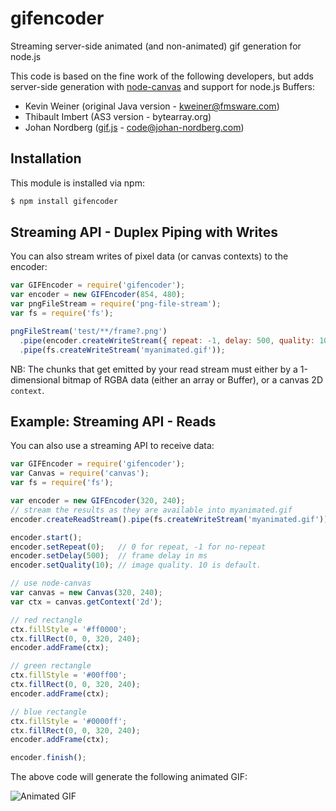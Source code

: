 # gifencoder

Streaming server-side animated (and non-animated) gif generation for node.js

This code is based on the fine work of the following developers, but adds
server-side generation with [node-canvas](https://github.com/learnboost/node-canvas)
and support for node.js Buffers:

* Kevin Weiner (original Java version - kweiner@fmsware.com)
* Thibault Imbert (AS3 version - bytearray.org)
* Johan Nordberg ([gif.js](http://jnordberg.github.io/gif.js/) - code@johan-nordberg.com)

## Installation

This module is installed via npm:

``` bash
$ npm install gifencoder
```

## Streaming API - Duplex Piping with Writes

You can also stream writes of pixel data (or canvas contexts) to the encoder:

``` js
var GIFEncoder = require('gifencoder');
var encoder = new GIFEncoder(854, 480);
var pngFileStream = require('png-file-stream');
var fs = require('fs');

pngFileStream('test/**/frame?.png')
  .pipe(encoder.createWriteStream({ repeat: -1, delay: 500, quality: 10 }))
  .pipe(fs.createWriteStream('myanimated.gif'));
```

NB: The chunks that get emitted by your read stream must either by a 1-dimensional bitmap of RGBA
data (either an array or Buffer), or a canvas 2D `context`.

## Example: Streaming API - Reads

You can also use a streaming API to receive data:

``` js
var GIFEncoder = require('gifencoder');
var Canvas = require('canvas');
var fs = require('fs');

var encoder = new GIFEncoder(320, 240);
// stream the results as they are available into myanimated.gif
encoder.createReadStream().pipe(fs.createWriteStream('myanimated.gif'));

encoder.start();
encoder.setRepeat(0);   // 0 for repeat, -1 for no-repeat
encoder.setDelay(500);  // frame delay in ms
encoder.setQuality(10); // image quality. 10 is default.

// use node-canvas
var canvas = new Canvas(320, 240);
var ctx = canvas.getContext('2d');

// red rectangle
ctx.fillStyle = '#ff0000';
ctx.fillRect(0, 0, 320, 240);
encoder.addFrame(ctx);

// green rectangle
ctx.fillStyle = '#00ff00';
ctx.fillRect(0, 0, 320, 240);
encoder.addFrame(ctx);

// blue rectangle
ctx.fillStyle = '#0000ff';
ctx.fillRect(0, 0, 320, 240);
encoder.addFrame(ctx);

encoder.finish();
```
The above code will generate the following animated GIF:

![Animated GIF](https://raw.github.com/eugeneware/gifencoder/master/examples/myanimated.gif)
